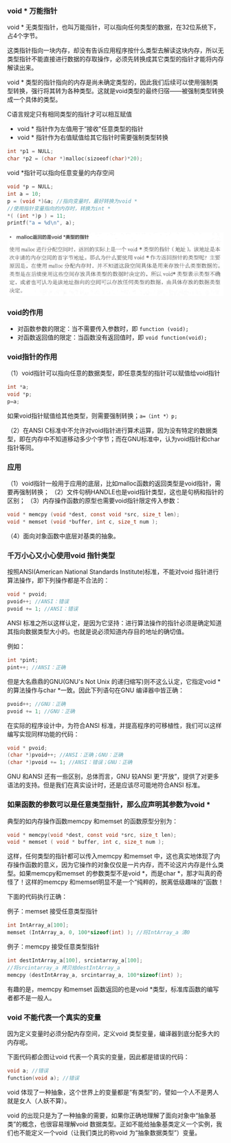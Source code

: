 ### void * 万能指针

void * 无类型指针，也叫万能指针，可以指向任何类型的数据，在32位系统下，占4个字节。

这类指针指向一块内存，却没有告诉应用程序按什么类型去解读这块内存，所以无类型指针不能直接进行数据的存取操作，必须先转换成其它类型的指针才能将内存解读出来。

void * 类型的指针指向的内存是尚未确定类型的，因此我们后续可以使用强制类型转换，强行将其转为各种类型。这就是void类型的最终归宿——被强制类型转换成一个具体的类型。

C语言规定只有相同类型的指针才可以相互赋值

- void * 指针作为左值用于“接收”任意类型的指针
- void * 指针作为右值赋值给其它指针时需要强制类型转换

```c
int *p1 = NULL;
char *p2 = (char *)malloc(sizoeof(char)*20); 
```
void *指针可以指向任意变量的内存空间

```c
void *p = NULL;
int a = 10; 
p = (void *)&a; //指向变量时，最好转换为void *
//使用指针变量指向的内存时，转换为int * 
*( (int *)p ) = 11; 
printf("a = %d\n", a);
```

![1500178806133](images/1500178806133.png)

### void的作用

- 对函数参数的限定：当不需要传入参数时，即 `function (void);`
- 对函数返回值的限定：当函数没有返回值时，即 `void function(void);`

### void指针的作用

（1）void指针可以指向任意的数据类型，即任意类型的指针可以赋值给void指针

```c
int *a;
void *p;
p=a;
```
如果void指针赋值给其他类型，则需要强制转换；`a=（int *）p;`

（2）在ANSI C标准中不允许对void指针进行算术运算，因为没有特定的数据类型，即在内存中不知道移动多少个字节；而在GNU标准中，认为void指针和char指针等同。

### 应用

（1）void指针一般用于应用的底层，比如malloc函数的返回类型是void指针，需要再强制转换；
（2）文件句柄HANDLE也是void指针类型，这也是句柄和指针的区别；
（3）内存操作函数的原型也需要void指针限定传入参数：

```c
void * memcpy (void *dest, const void *src, size_t len);
void * memset (void *buffer, int c, size_t num );
```
（4）面向对象函数中底层对基类的抽象。

### 千万小心又小心使用void 指针类型

按照ANSI(American National Standards Institute)标准，不能对void 指针进行算法操作，即下列操作都是不合法的：

```c
void * pvoid;
pvoid++; //ANSI：错误
pvoid += 1; //ANSI：错误
```

ANSI 标准之所以这样认定，是因为它坚持：进行算法操作的指针必须是确定知道其指向数据类型大小的。也就是说必须知道内存目的地址的确切值。

例如：

```c
int *pint;
pint++; //ANSI：正确
```

但是大名鼎鼎的GNU(GNU's Not Unix 的递归缩写)则不这么认定，它指定void \*的算法操作与char \*一致。因此下列语句在GNU 编译器中皆正确：

```c
pvoid++; //GNU：正确
pvoid += 1; //GNU：正确
```

在实际的程序设计中，为符合ANSI 标准，并提高程序的可移植性，我们可以这样编写实现同样功能的代码：

```c
void * pvoid;
(char *)pvoid++; //ANSI：正确；GNU：正确
(char *)pvoid += 1; //ANSI：错误；GNU：正确
```

GNU 和ANSI 还有一些区别，总体而言，GNU 较ANSI 更“开放”，提供了对更多语法的支持。但是我们在真实设计时，还是应该尽可能地符合ANSI 标准。

### 如果函数的参数可以是任意类型指针，那么应声明其参数为void *

典型的如内存操作函数memcpy 和memset 的函数原型分别为：

```c
void * memcpy(void *dest, const void *src, size_t len);
void * memset ( void * buffer, int c, size_t num );
```

这样，任何类型的指针都可以传入memcpy 和memset 中，这也真实地体现了内存操作函数的意义，因为它操作的对象仅仅是一片内存，而不论这片内存是什么类型。如果memcpy和memset 的参数类型不是void *，而是char *，那才叫真的奇怪了！这样的memcpy 和memset明显不是一个“纯粹的，脱离低级趣味的”函数！

下面的代码执行正确：

例子：memset 接受任意类型指针

```c
int IntArray_a[100];
memset (IntArray_a, 0, 100*sizeof(int) ); //将IntArray_a 清0
```


例子：memcpy 接受任意类型指针

```c
int destIntArray_a[100], srcintarray_a[100];
//将srcintarray_a 拷贝给destIntArray_a
memcpy (destIntArray_a, srcintarray_a, 100*sizeof(int) );
```

有趣的是，memcpy 和memset 函数返回的也是void *类型，标准库函数的编写者都不是一般人。

### void 不能代表一个真实的变量

因为定义变量时必须分配内存空间，定义void 类型变量，编译器到底分配多大的内存呢。

下面代码都企图让void 代表一个真实的变量，因此都是错误的代码：

```c
void a; //错误
function(void a); //错误
```

void 体现了一种抽象，这个世界上的变量都是“有类型”的，譬如一个人不是男人就是女人（人妖不算）。

void 的出现只是为了一种抽象的需要，如果你正确地理解了面向对象中“抽象基类”的概念，也很容易理解void 数据类型。正如不能给抽象基类定义一个实例，我们也不能定义一个void（让我们类比的称void 为“抽象数据类型”）变量。